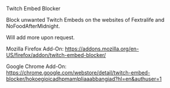 Twitch Embed Blocker 

Block unwanted Twitch Embeds on the websites of Fextralife and NoFoodAfterMidnight.

Will add more upon request.

Mozilla Firefox Add-On: https://addons.mozilla.org/en-US/firefox/addon/twitch-embed-blocker/

Google Chrome Add-On: https://chrome.google.com/webstore/detail/twitch-embed-blocker/hokoegioicadhpmamlpliaaabbangiad?hl=en&authuser=1
